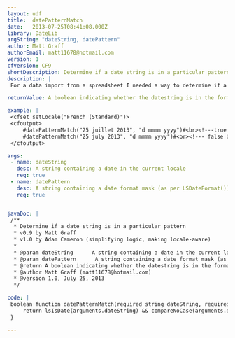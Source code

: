 ```yaml
---
layout: udf
title:  datePatternMatch
date:   2013-07-25T08:41:08.000Z
library: DateLib
argString: "dateString, datePattern"
author: Matt Graff
authorEmail: matt11678@hotmail.com
version: 1
cfVersion: CF9
shortDescription: Determine if a date string is in a particular pattern
description: |
 For a data import from a spreadsheet I needed a way to determine if a string was in the format dd-MMM-yy so I knew to transform it to another database friendly format (ie mm/dd/yyyy)

returnValue: A boolean indicating whether the datestring is in the format specified by datepattern

example: |
 <cfset setLocale("French (Standard)")>
 <cfoutput>
     #datePatternMatch("25 juillet 2013", "d mmmm yyyy")#<br><!---true --->
     #datePatternMatch("25 july 2013", "d mmmm yyyy")#<br><!--- false because "july" is not valid in French --->
 </cfoutput>

args:
 - name: dateString
   desc: A string containing a date in the current locale
   req: true
 - name: datePattern
   desc: A string containing a date format mask (as per LSDateFormat())
   req: true


javaDoc: |
 /**
  * Determine if a date string is in a particular pattern
  * v0.9 by Matt Graff
  * v1.0 by Adam Cameron (simplifying logic, making locale-aware)
  * 
  * @param dateString      A string containing a date in the current locale (Required)
  * @param datePattern      A string containing a date format mask (as per LSDateFormat()) (Required)
  * @return A boolean indicating whether the datestring is in the format specified by datepattern 
  * @author Matt Graff (matt11678@hotmail.com) 
  * @version 1.0, July 25, 2013 
  */

code: |
 boolean function datePatternMatch(required string dateString, required string datePattern){
     return lsIsDate(arguments.dateString) && compareNoCase(arguments.dateString, lsDateFormat(arguments.dateString, arguments.datePattern) ) == 0;
 }

---
```


